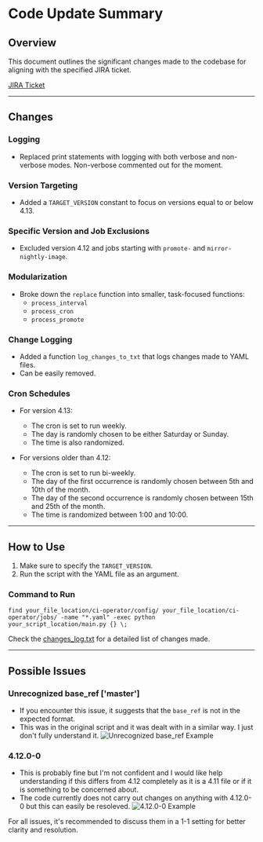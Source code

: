 
# Code Update Summary

## Overview
This document outlines the significant changes made to the codebase for aligning with the specified JIRA ticket.

[JIRA Ticket](https://issues.redhat.com/browse/DPTP-3645)

---

## Changes

### Logging
- Replaced print statements with logging with both verbose and non-verbose modes. Non-verbose commented out for the moment.

### Version Targeting
- Added a `TARGET_VERSION` constant to focus on versions equal to or below 4.13.

### Specific Version and Job Exclusions
- Excluded version 4.12 and jobs starting with `promote-` and `mirror-nightly-image`.

### Modularization
- Broke down the `replace` function into smaller, task-focused functions:
    - `process_interval`
    - `process_cron`
    - `process_promote`

### Change Logging
- Added a function `log_changes_to_txt` that logs changes made to YAML files.
- Can be easily removed.
### Cron Schedules
- For version 4.13: 
    - The cron is set to run weekly.
    - The day is randomly chosen to be either Saturday or Sunday.
    - The time is also randomized.

- For versions older than 4.12:
    - The cron is set to run bi-weekly.
    - The day of the first occurrence is randomly chosen between 5th and 10th of the month.
    - The day of the second occurrence is randomly chosen between 15th and 25th of the month.
    - The time is randomized between 1:00 and 10:00.
---

## How to Use
1. Make sure to specify the `TARGET_VERSION`.
2. Run the script with the YAML file as an argument.

### Command to Run

```find your_file_location/ci-operator/config/ your_file_location/ci-operator/jobs/ -name "*.yaml" -exec python your_script_location/main.py {} \; ```

Check the [changes_log.txt](./changes_log.txt) for a detailed list of changes made.


---
## Possible Issues

### Unrecognized base_ref ['master']
- If you encounter this issue, it suggests that the `base_ref` is not in the expected format.
- This was in the original script and it was dealt with in a similar way. I just don't fully understand it.
![Unrecognized base_ref Example](./Public/3.png)

### 4.12.0-0
- This is probably fine but I'm not confident and I would like help understanding if this differs from 4.12 completely as it is a 4.11 file or if it is something to be concerned about.
- The code currently does not carry out changes on anything with 4.12.0-0 but this can easily be resoleved.
![4.12.0-0 Example](./Public/1.png)

For all issues, it's recommended to discuss them in a 1-1 setting for better clarity and resolution.